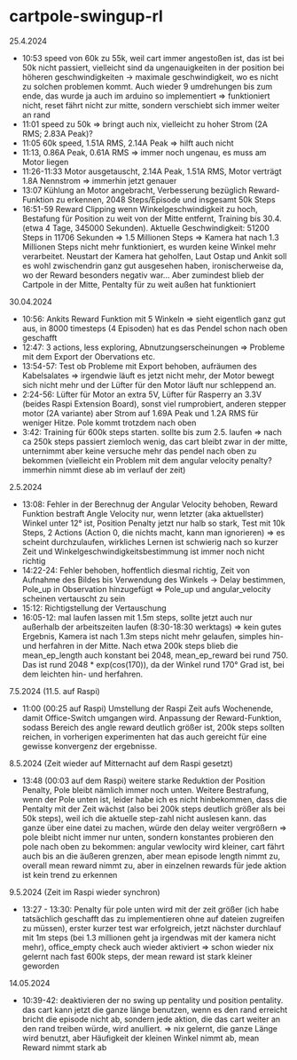 # cartpole-swingup-rl

25.4.2024
- 10:53 speed von 60k zu 55k, weil cart immer angestoßen ist, das ist bei 50k nicht passiert, vielleicht sind da ungenauigkeiten in der position bei höheren geschwindigkeiten -> maximale geschwindigkeit, wo es nicht zu solchen problemen kommt. Auch wieder 9 umdrehungen bis zum ende, das wurde ja auch im arduino so implementiert => funktioniert nicht, reset fährt nicht zur mitte, sondern verschiebt sich immer weiter an rand
- 11:01 speed zu 50k => bringt auch nix, vielleicht zu hoher Strom (2A RMS; 2.83A Peak)?
- 11:05 60k speed, 1.51A RMS, 2.14A Peak => hilft auch nicht
- 11:13, 0.86A Peak, 0.61A RMS => immer noch ungenau, es muss am Motor liegen
- 11:26-11:33 Motor ausgetauscht, 2.14A Peak, 1.51A RMS, Motor verträgt 1.8A Nennstrom => immerhin jetzt genauer
- 13:07 Kühlung an Motor angebracht, Verbesserung bezüglich Reward-Funktion zu erkennen, 2048 Steps/Episode und insgesamt 50k Steps
- 16:51-59 Reward Clipping wenn Winkelgeschwindigkeit zu hoch, Bestafung für Position zu weit von der Mitte entfernt, Training bis 30.4. (etwa 4 Tage, 345000 Sekunden). Aktuelle Geschwindigkeit: 51200 Steps in 11706 Sekunden => 1.5 Millionen Steps => Kamera hat nach 1.3 Millionen Steps nicht mehr funktioniert, es wurden keine Winkel mehr verarbeitet. Neustart der Kamera hat geholfen, Laut Ostap und Ankit soll es wohl zwischendrin ganz gut ausgesehen haben, ironischerweise da, wo der Reward besonders negativ war... Aber zumindest blieb der Cartpole in der Mitte, Pentalty für zu weit außen hat funktioniert

30.04.2024
- 10:56: Ankits Reward Funktion mit 5 Winkeln => sieht eigentlich ganz gut aus, in 8000 timesteps (4 Episoden) hat es das Pendel schon nach oben geschafft
- 12:47: 3 actions, less exploring, Abnutzungserscheinungen => Probleme mit dem Export der Obervations etc.
- 13:54-57: Test ob Probleme mit Export behoben, aufräumen des Kabelsalates => irgendwie läuft es jetzt nicht mehr, der Motor bewegt sich nicht mehr und der Lüfter für den Motor läuft nur schleppend an.
- 2:24-56: Lüfter für Motor an extra 5V, Lüfter für Rasperry an 3.3V (beides Raspi Extension Board), sonst viel rumprobiert, anderen stepper motor (2A variante) aber Strom auf 1.69A Peak und 1.2A RMS für weniger Hitze. Pole kommt trotzdem nach oben
- 3:42: Training für 600k steps starten. sollte bis zum 2.5. laufen => nach ca 250k steps passiert ziemloch wenig, das cart bleibt zwar in der mitte, unternimmt aber keine versuche mehr das pendel nach oben zu bekommen (vielleicht ein Problem mit dem angular velocity penalty? immerhin nimmt diese ab im verlauf der zeit)

2.5.2024
- 13:08: Fehler in der Berechnug der Angular Velocity behoben, Reward Funktion bestraft Angle Velocity nur, wenn letzter (aka aktuellster) Winkel unter 12° ist, Position Penalty jetzt nur halb so stark, Test mit 10k Steps, 2 Actions (Action 0, die nichts macht, kann man ignorieren) => es scheint durchzulaufen, wirkliches Lernen ist schwierig nach so kurzer Zeit und Winkelgeschwindigkeitsbestimmung ist immer noch nicht richtig
- 14:22-24: Fehler behoben, hoffentlich diesmal richtig, Zeit von Aufnahme des Bildes bis Verwendung des Winkels -> Delay bestimmen, Pole_up in Observation hinzugefügt => Pole_up und angular_velocity scheinen vertauscht zu sein
- 15:12: Richtigstellung der Vertauschung
- 16:05-12: mal laufen lassen mit 1.5m steps, sollte jetzt auch nur außerhalb der arbeitszeiten laufen (8:30-18:30 werktags) => kein gutes Ergebnis, Kamera ist nach 1.3m steps nicht mehr gelaufen, simples hin- und herfahren in der Mitte. Nach etwa 200k steps blieb die mean_ep_length auch konstant bei 2048, mean_ep_reward bei rund 750. Das ist rund 2048 * exp(cos(170)), da der Winkel rund 170° Grad ist, bei dem leichten hin- und herfahren.

7.5.2024 (11.5. auf Raspi)
- 11:00 (00:25 auf Raspi) Umstellung der Raspi Zeit aufs Wochenende, damit Office-Switch umgangen wird. Anpassung der Reward-Funktion, sodass Bereich des angle reward deutlich größer ist, 200k steps sollten reichen, in vorherigen experimenten hat das auch gereicht für eine gewisse konvergenz der ergebnisse.

8.5.2024 (Zeit wieder auf Mitternacht auf dem Raspi gesetzt)
- 13:48 (00:03 auf dem Raspi) weitere starke Reduktion der Position Penalty, Pole bleibt nämlich immer noch unten. Weitere Bestrafung, wenn der Pole unten ist, leider habe ich es nicht hinbekommen, dass die Pentalty mit der Zeit wächst (also bei 200k steps deutlich größer als bei 50k steps), weil ich die aktuelle step-zahl nicht auslesen kann. das ganze über eine datei zu machen, würde den delay weiter vergrößern => pole bleibt nicht immer nur unten, sondern konstantes probieren den pole nach oben zu bekommen: angular vewlocity wird kleiner, cart fährt auch bis an die äußeren grenzen, aber mean episode length nimmt zu, overall mean reward nimmt zu, aber in einzelnen rewards für jede aktion ist kein trend zu erkennen

9.5.2024 (Zeit im Raspi wieder synchron)
- 13:27 - 13:30: Penalty für pole unten wird mit der zeit größer (ich habe tatsächlich geschafft das zu implementieren ohne auf dateien zugreifen zu müssen), erster kurzer test war erfolgreich, jetzt nächster durchlauf mit 1m steps (bei 1.3 millionen geht ja irgendwas mit der kamera nicht mehr), office_empty check auch wieder aktiviert => schon wieder nix gelernt nach fast 600k steps, der mean reward ist stark kleiner geworden

14.05.2024
- 10:39-42: deaktivieren der no swing up pentality und position pentality. das cart kann jetzt die ganze länge benutzen, wenn es den rand erreicht bricht die episode nicht ab, sondern jede aktion, die das cart weiter an den rand treiben würde, wird anulliert. => nix gelernt, die ganze Länge wird benutzt, aber Häufigkeit der kleinen Winkel nimmt ab, mean Reward nimmt stark ab